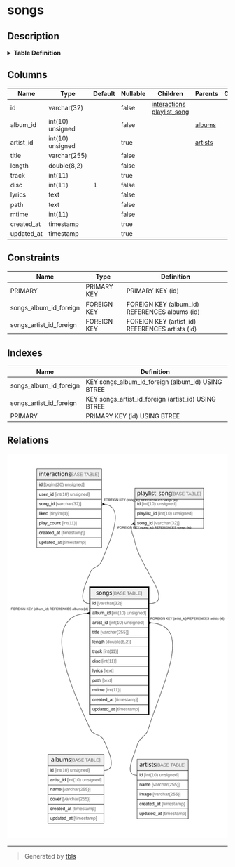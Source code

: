 # songs

## Description

<details>
<summary><strong>Table Definition</strong></summary>

```sql
CREATE TABLE `songs` (
  `id` varchar(32) COLLATE utf8mb4_unicode_ci NOT NULL,
  `album_id` int(10) unsigned NOT NULL,
  `artist_id` int(10) unsigned DEFAULT NULL,
  `title` varchar(255) COLLATE utf8mb4_unicode_ci NOT NULL,
  `length` double(8,2) NOT NULL,
  `track` int(11) DEFAULT NULL,
  `disc` int(11) NOT NULL DEFAULT '1',
  `lyrics` text COLLATE utf8mb4_unicode_ci NOT NULL,
  `path` text COLLATE utf8mb4_unicode_ci NOT NULL,
  `mtime` int(11) NOT NULL,
  `created_at` timestamp NULL DEFAULT NULL,
  `updated_at` timestamp NULL DEFAULT NULL,
  PRIMARY KEY (`id`),
  KEY `songs_album_id_foreign` (`album_id`),
  KEY `songs_artist_id_foreign` (`artist_id`),
  CONSTRAINT `songs_album_id_foreign` FOREIGN KEY (`album_id`) REFERENCES `albums` (`id`),
  CONSTRAINT `songs_artist_id_foreign` FOREIGN KEY (`artist_id`) REFERENCES `artists` (`id`) ON DELETE CASCADE
) ENGINE=InnoDB DEFAULT CHARSET=utf8mb4 COLLATE=utf8mb4_unicode_ci
```

</details>

## Columns

| Name | Type | Default | Nullable | Children | Parents | Comment |
| ---- | ---- | ------- | -------- | -------- | ------- | ------- |
| id | varchar(32) |  | false | [interactions](interactions.md) [playlist_song](playlist_song.md) |  |  |
| album_id | int(10) unsigned |  | false |  | [albums](albums.md) |  |
| artist_id | int(10) unsigned |  | true |  | [artists](artists.md) |  |
| title | varchar(255) |  | false |  |  |  |
| length | double(8,2) |  | false |  |  |  |
| track | int(11) |  | true |  |  |  |
| disc | int(11) | 1 | false |  |  |  |
| lyrics | text |  | false |  |  |  |
| path | text |  | false |  |  |  |
| mtime | int(11) |  | false |  |  |  |
| created_at | timestamp |  | true |  |  |  |
| updated_at | timestamp |  | true |  |  |  |

## Constraints

| Name | Type | Definition |
| ---- | ---- | ---------- |
| PRIMARY | PRIMARY KEY | PRIMARY KEY (id) |
| songs_album_id_foreign | FOREIGN KEY | FOREIGN KEY (album_id) REFERENCES albums (id) |
| songs_artist_id_foreign | FOREIGN KEY | FOREIGN KEY (artist_id) REFERENCES artists (id) |

## Indexes

| Name | Definition |
| ---- | ---------- |
| songs_album_id_foreign | KEY songs_album_id_foreign (album_id) USING BTREE |
| songs_artist_id_foreign | KEY songs_artist_id_foreign (artist_id) USING BTREE |
| PRIMARY | PRIMARY KEY (id) USING BTREE |

## Relations

![er](songs.svg)

---

> Generated by [tbls](https://github.com/k1LoW/tbls)
